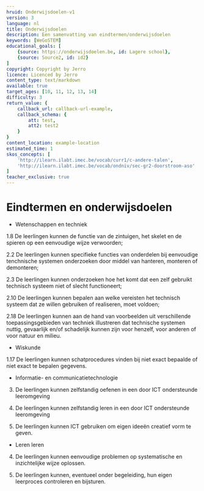 ```yaml
---
hruid: Onderwijsdoelen-v1
version: 3
language: nl
title: Onderwijsdoelen
description: Een samenvatting van eindtermen/onderwijsdoelen
keywords: [WeGoSTEM]
educational_goals: [
    {source: https://onderwijsdoelen.be, id: Lagere school}, 
    {source: Source2, id: id2}
]
copyright: Copyright by Jerro
licence: Licenced by Jerro
content_type: text/markdown
available: true
target_ages: [10, 11, 12, 13, 14]
difficulty: 3
return_value: {
    callback_url: callback-url-example,
    callback_schema: {
        att: test,
        att2: test2
    }
}
content_location: example-location
estimated_time: 1
skos_concepts: [
    'http://ilearn.ilabt.imec.be/vocab/curr1/c-andere-talen', 
    'http://ilearn.ilabt.imec.be/vocab/ondniv/sec-gr2-doorstroom-aso'
]
teacher_exclusive: true
---
```


# Eindtermen en onderwijsdoelen

* Wetenschappen en techniek

1.8 De leerlingen kunnen de functie van de zintuigen, het skelet en de spieren op een eenvoudige wijze verwoorden;

2.2 De leerlingen kunnen specifieke functies van onderdelen bij eenvoudige tenchnische systemen onderzoeken door middel van hanteren, monteren of demonteren;

2.3 De leerlingen kunnen onderzoeken hoe het komt dat een zelf gebruikt technisch systeem niet of slecht functioneert;

2.10 De leerlingen kunnen bepalen aan welke vereisten het technisch systeem dat ze willen gebruiken of realiseren, moet voldoen;

2.18 De leerlingen kunnen aan de hand van voorbeelden uit verschillende toepassingsgebieden van techniek illustreren dat technische systemen nuttig, gevaarlijk en/of schadelijk kunnen zijn voor henzelf, voor anderen of voor natuur en milieu.


* Wiskunde

1.17 De leerlingen kunnen schatprocedures vinden bij niet exact bepaalde of niet exact te bepalen gegevens.


* Informatie- en communicatietechnologie

3. De leerlingen kunnen zelfstandig oefenen in een door ICT ondersteunde leeromgeving

4. De leerlingen kunnen zelfstandig leren in een door ICT ondersteunde leeromgeving

5. De leerlingen kunnen ICT gebruiken om eigen ideeën creatief vorm te geven.


* Leren leren

4. De leerlingen kunnen eenvoudige problemen op systematische en inzichtelijke wijze oplossen.

5. De leerlingen kunnen, eventueel onder begeleiding, hun eigen leerproces controleren en bijsturen.